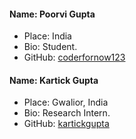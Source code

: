 #### Name: Poorvi Gupta
 - Place: India
 - Bio: Student.
 - GitHub: [coderfornow123](https://github.com/coderfornow123)

#### Name: Kartick Gupta
 - Place: Gwalior, India
 - Bio: Research Intern.
 - GitHub: [kartickgupta](https://github.com/kartickgupta)
